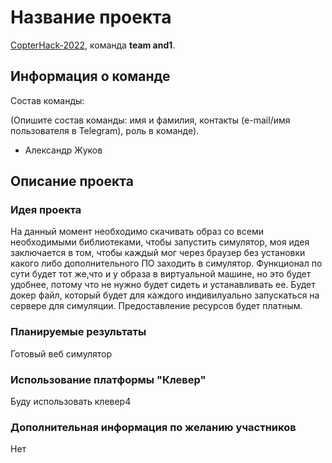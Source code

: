 # Название проекта

[CopterHack-2022](copterhack2022.md), команда **team and1**.

## Информация о команде

Состав команды:

(Опишите состав команды: имя и фамилия, контакты (e-mail/имя пользователя в Telegram), роль в команде).

* Александр Жуков

## Описание проекта

### Идея проекта

На данный момент необходимо скачивать образ со всеми необходимыми библиотеками, чтобы запустить 
симулятор, моя идея заключается в том, чтобы каждый мог через браузер без установки какого либо дополнительного ПО заходить в симулятор.
Функционал по сути будет тот же,что и у образа в виртуальной машине, но это будет удобнее, потому что не нужно будет сидеть и устанавливать ее. Будет докер файл, который будет
для каждого индивилуально запускаться на сервере для симуляции. Предоставление ресурсов будет платным.

### Планируемые результаты

Готовый веб симулятор

### Использование платформы "Клевер"

Буду использовать клевер4

### Дополнительная информация по желанию участников

Нет
